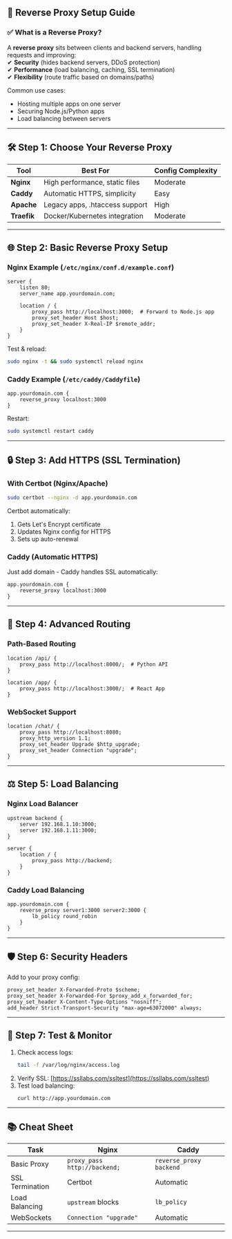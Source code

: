 ## 🔄 **Reverse Proxy Setup Guide**  

### ✅ **What is a Reverse Proxy?**  
A **reverse proxy** sits between clients and backend servers, handling requests and improving:  
✔ **Security** (hides backend servers, DDoS protection)  
✔ **Performance** (load balancing, caching, SSL termination)  
✔ **Flexibility** (route traffic based on domains/paths)  

Common use cases:  
- Hosting multiple apps on one server  
- Securing Node.js/Python apps  
- Load balancing between servers  

---

## 🛠️ **Step 1: Choose Your Reverse Proxy**  

| Tool          | Best For                          | Config Complexity |  
|--------------|----------------------------------|------------------|  
| **Nginx**    | High performance, static files   | Moderate         |  
| **Caddy**    | Automatic HTTPS, simplicity      | Easy             |  
| **Apache**   | Legacy apps, .htaccess support   | High             |  
| **Traefik**  | Docker/Kubernetes integration    | Moderate         |  

---

## 🌐 **Step 2: Basic Reverse Proxy Setup**  

### **Nginx Example** (`/etc/nginx/conf.d/example.conf`)  
```nginx
server {
    listen 80;
    server_name app.yourdomain.com;

    location / {
        proxy_pass http://localhost:3000;  # Forward to Node.js app
        proxy_set_header Host $host;
        proxy_set_header X-Real-IP $remote_addr;
    }
}
```
Test & reload:  
```bash
sudo nginx -t && sudo systemctl reload nginx
```

### **Caddy Example** (`/etc/caddy/Caddyfile`)  
```plaintext
app.yourdomain.com {
    reverse_proxy localhost:3000
}
```
Restart:  
```bash
sudo systemctl restart caddy
```

---

## 🔒 **Step 3: Add HTTPS (SSL Termination)**  

### **With Certbot (Nginx/Apache)**  
```bash
sudo certbot --nginx -d app.yourdomain.com
```
Certbot automatically:  
1. Gets Let's Encrypt certificate  
2. Updates Nginx config for HTTPS  
3. Sets up auto-renewal  

### **Caddy (Automatic HTTPS)**  
Just add domain - Caddy handles SSL automatically:  
```plaintext
app.yourdomain.com {
    reverse_proxy localhost:3000
}
```

---

## 🧩 **Step 4: Advanced Routing**  

### **Path-Based Routing**  
```nginx
location /api/ {
    proxy_pass http://localhost:8000/;  # Python API
}

location /app/ {
    proxy_pass http://localhost:3000/;  # React App
}
```

### **WebSocket Support**  
```nginx
location /chat/ {
    proxy_pass http://localhost:8080;
    proxy_http_version 1.1;
    proxy_set_header Upgrade $http_upgrade;
    proxy_set_header Connection "upgrade";
}
```

---

## ⚖️ **Step 5: Load Balancing**  

### **Nginx Load Balancer**  
```nginx
upstream backend {
    server 192.168.1.10:3000;
    server 192.168.1.11:3000;
}

server {
    location / {
        proxy_pass http://backend;
    }
}
```

### **Caddy Load Balancing**  
```plaintext
app.yourdomain.com {
    reverse_proxy server1:3000 server2:3000 {
        lb_policy round_robin
    }
}
```

---

## 🛡️ **Step 6: Security Headers**  
Add to your proxy config:  
```nginx
proxy_set_header X-Forwarded-Proto $scheme;
proxy_set_header X-Forwarded-For $proxy_add_x_forwarded_for;
proxy_set_header X-Content-Type-Options "nosniff";
add_header Strict-Transport-Security "max-age=63072000" always;
```

---

## 🔄 **Step 7: Test & Monitor**  
1. Check access logs:  
   ```bash
   tail -f /var/log/nginx/access.log
   ```
2. Verify SSL: [https://ssllabs.com/ssltest](https://ssllabs.com/ssltest)  
3. Test load balancing:  
   ```bash
   curl http://app.yourdomain.com
   ```

---

## 📚 **Cheat Sheet**  

| Task                  | Nginx                          | Caddy                     |  
|----------------------|-------------------------------|--------------------------|  
| Basic Proxy          | `proxy_pass http://backend;`  | `reverse_proxy backend`  |  
| SSL Termination      | Certbot                       | Automatic                |  
| Load Balancing       | `upstream` blocks             | `lb_policy`              |  
| WebSockets           | `Connection "upgrade"`        | Automatic                |  

---
